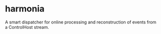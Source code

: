 # harmonia

A smart dispatcher for online processing and reconstruction of events from a ControlHost stream.